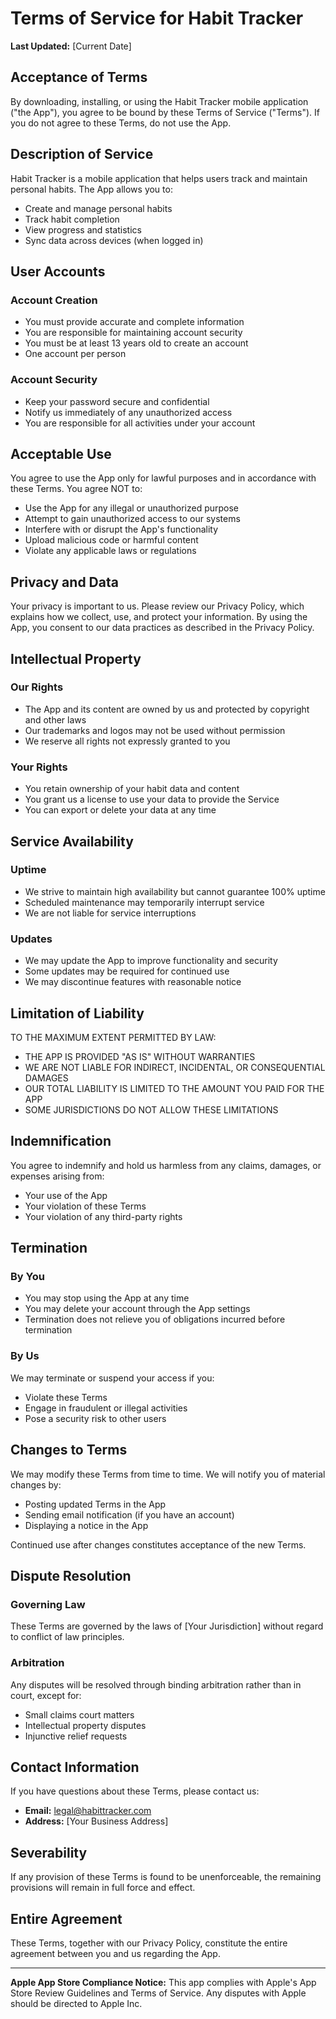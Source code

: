 # Terms of Service for Habit Tracker

**Last Updated:** [Current Date]

## Acceptance of Terms

By downloading, installing, or using the Habit Tracker mobile application ("the App"), you agree to be bound by these Terms of Service ("Terms"). If you do not agree to these Terms, do not use the App.

## Description of Service

Habit Tracker is a mobile application that helps users track and maintain personal habits. The App allows you to:

- Create and manage personal habits
- Track habit completion
- View progress and statistics
- Sync data across devices (when logged in)

## User Accounts

### Account Creation

- You must provide accurate and complete information
- You are responsible for maintaining account security
- You must be at least 13 years old to create an account
- One account per person

### Account Security

- Keep your password secure and confidential
- Notify us immediately of any unauthorized access
- You are responsible for all activities under your account

## Acceptable Use

You agree to use the App only for lawful purposes and in accordance with these Terms. You agree NOT to:

- Use the App for any illegal or unauthorized purpose
- Attempt to gain unauthorized access to our systems
- Interfere with or disrupt the App's functionality
- Upload malicious code or harmful content
- Violate any applicable laws or regulations

## Privacy and Data

Your privacy is important to us. Please review our Privacy Policy, which explains how we collect, use, and protect your information. By using the App, you consent to our data practices as described in the Privacy Policy.

## Intellectual Property

### Our Rights

- The App and its content are owned by us and protected by copyright and other laws
- Our trademarks and logos may not be used without permission
- We reserve all rights not expressly granted to you

### Your Rights

- You retain ownership of your habit data and content
- You grant us a license to use your data to provide the Service
- You can export or delete your data at any time

## Service Availability

### Uptime

- We strive to maintain high availability but cannot guarantee 100% uptime
- Scheduled maintenance may temporarily interrupt service
- We are not liable for service interruptions

### Updates

- We may update the App to improve functionality and security
- Some updates may be required for continued use
- We may discontinue features with reasonable notice

## Limitation of Liability

TO THE MAXIMUM EXTENT PERMITTED BY LAW:

- THE APP IS PROVIDED "AS IS" WITHOUT WARRANTIES
- WE ARE NOT LIABLE FOR INDIRECT, INCIDENTAL, OR CONSEQUENTIAL DAMAGES
- OUR TOTAL LIABILITY IS LIMITED TO THE AMOUNT YOU PAID FOR THE APP
- SOME JURISDICTIONS DO NOT ALLOW THESE LIMITATIONS

## Indemnification

You agree to indemnify and hold us harmless from any claims, damages, or expenses arising from:

- Your use of the App
- Your violation of these Terms
- Your violation of any third-party rights

## Termination

### By You

- You may stop using the App at any time
- You may delete your account through the App settings
- Termination does not relieve you of obligations incurred before termination

### By Us

We may terminate or suspend your access if you:

- Violate these Terms
- Engage in fraudulent or illegal activities
- Pose a security risk to other users

## Changes to Terms

We may modify these Terms from time to time. We will notify you of material changes by:

- Posting updated Terms in the App
- Sending email notification (if you have an account)
- Displaying a notice in the App

Continued use after changes constitutes acceptance of the new Terms.

## Dispute Resolution

### Governing Law

These Terms are governed by the laws of [Your Jurisdiction] without regard to conflict of law principles.

### Arbitration

Any disputes will be resolved through binding arbitration rather than in court, except for:

- Small claims court matters
- Intellectual property disputes
- Injunctive relief requests

## Contact Information

If you have questions about these Terms, please contact us:

- **Email:** legal@habittracker.com
- **Address:** [Your Business Address]

## Severability

If any provision of these Terms is found to be unenforceable, the remaining provisions will remain in full force and effect.

## Entire Agreement

These Terms, together with our Privacy Policy, constitute the entire agreement between you and us regarding the App.

---

**Apple App Store Compliance Notice:** This app complies with Apple's App Store Review Guidelines and Terms of Service. Any disputes with Apple should be directed to Apple Inc.
